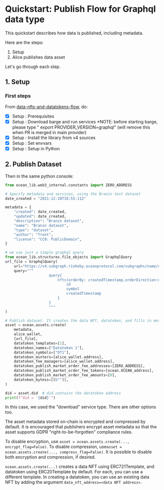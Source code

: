 <!--
Copyright 2022 Ocean Protocol Foundation
SPDX-License-Identifier: Apache-2.0
-->

# Quickstart: Publish Flow for Graphql data type

This quickstart describes how data is published, including metadata.

Here are the steps:

1.  Setup
2.  Alice publishes data asset

Let's go through each step.

## 1. Setup

### First steps

From [data-nfts-and-datatokens-flow](data-nfts-and-datatokens-flow.md), do:
- [x] Setup : Prerequisites
- [x] Setup : Download barge and run services
*NOTE: before starting barge, please type " export PROVIDER_VERSION=graphql"  (will remove this when PR is merged in main provider)
- [x] Setup : Install the library from v4 sources
- [x] Setup : Set envvars
- [x] Setup : Setup in Python

## 2. Publish Dataset

Then in the same python console:
```python
from ocean_lib.web3_internal.constants import ZERO_ADDRESS

# Specify metadata and services, using the Branin test dataset
date_created = "2021-12-28T10:55:11Z"

metadata = {
    "created": date_created,
    "updated": date_created,
    "description": "Branin dataset",
    "name": "Branin dataset",
    "type": "dataset",
    "author": "Trent",
    "license": "CC0: PublicDomain",
}

# we use just a simple graphql query
from ocean_lib.structures.file_objects import GraphqlQuery
url_file = GraphqlQuery(
    url="https://v4.subgraph.rinkeby.oceanprotocol.com/subgraphs/name/oceanprotocol/ocean-subgraph",
    query="""
                    query{
                        nfts(orderBy: createdTimestamp,orderDirection:desc){
                            id
                            symbol
                            createdTimestamp
                        }
                    }
                    """
)

# Publish dataset. It creates the data NFT, datatoken, and fills in metadata.
asset = ocean.assets.create(
    metadata,
    alice_wallet,
    [url_file],
    datatoken_templates=[1],
    datatoken_names=["Datatoken 1"],
    datatoken_symbols=["DT1"],
    datatoken_minters=[alice_wallet.address],
    datatoken_fee_managers=[alice_wallet.address],
    datatoken_publish_market_order_fee_addresses=[ZERO_ADDRESS],
    datatoken_publish_market_order_fee_tokens=[ocean.OCEAN_address],
    datatoken_publish_market_order_fee_amounts=[0],
    datatoken_bytess=[[b""]],
)

did = asset.did  # did contains the datatoken address
print(f"did = '{did}'")
```

In this case, we used the "download" service type. There are other options too.

The asset metadata stored on-chain is encrypted and compressed by default.
It is encouraged that publishers encrypt asset metadata so that the asset supports GDPR "right-to-be-forgotten" compliance rules.

To disable encryption, use `asset = ocean.assets.create(..., encrypt_flag=False)`.
To disable compression, use`asset = ocean.assets.create(..., compress_flag=False)`.
It is possible to disable both encryption and compression, if desired.

`ocean.assets.create(...)` creates a data NFT using ERC721Template, and datatoken using ERC20Template by default. For each, you can use a different template. In creating a datatoken, you can use an existing data NFT by adding the argument `data_nft_address=<data NFT address>`.
